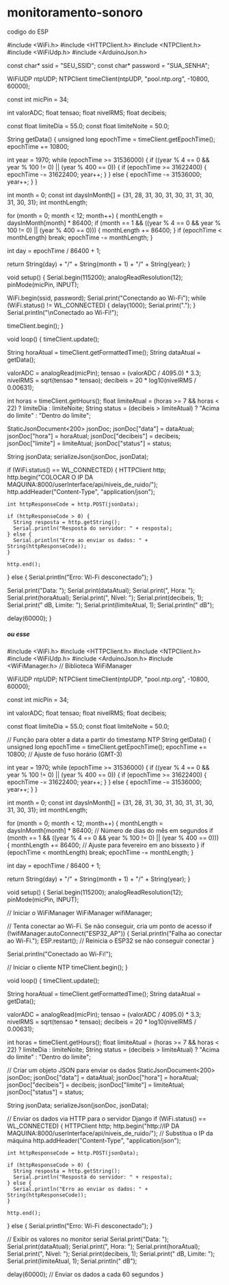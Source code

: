 # monitoramento-sonoro










codigo do ESP

#include <WiFi.h>
#include <HTTPClient.h>
#include <NTPClient.h>
#include <WiFiUdp.h>
#include <ArduinoJson.h>

const char* ssid = "SEU_SSID";
const char* password = "SUA_SENHA";

WiFiUDP ntpUDP;
NTPClient timeClient(ntpUDP, "pool.ntp.org", -10800, 60000);

const int micPin = 34;

int valorADC;
float tensao;
float nivelRMS;
float decibeis;

const float limiteDia = 55.0;
const float limiteNoite = 50.0;

String getData() {
  unsigned long epochTime = timeClient.getEpochTime();
  epochTime += 10800;

  int year = 1970;
  while (epochTime >= 31536000) {
    if ((year % 4 == 0 && year % 100 != 0) || (year % 400 == 0)) {
      if (epochTime >= 31622400) {
        epochTime -= 31622400;
        year++;
      }
    } else {
      epochTime -= 31536000;
      year++;
    }
  }

  int month = 0;
  const int daysInMonth[] = {31, 28, 31, 30, 31, 30, 31, 31, 30, 31, 30, 31};
  int monthLength;

  for (month = 0; month < 12; month++) {
    monthLength = daysInMonth[month] * 86400;
    if (month == 1 && ((year % 4 == 0 && year % 100 != 0) || (year % 400 == 0))) {
      monthLength += 86400;
    }
    if (epochTime < monthLength) break;
    epochTime -= monthLength;
  }

  int day = epochTime / 86400 + 1;

  return String(day) + "/" + String(month + 1) + "/" + String(year);
}

void setup() {
  Serial.begin(115200);
  analogReadResolution(12);
  pinMode(micPin, INPUT);

  WiFi.begin(ssid, password);
  Serial.print("Conectando ao Wi-Fi");
  while (WiFi.status() != WL_CONNECTED) {
    delay(1000);
    Serial.print(".");
  }
  Serial.println("\nConectado ao Wi-Fi!");

  timeClient.begin();
}

void loop() {
  timeClient.update();

  String horaAtual = timeClient.getFormattedTime();
  String dataAtual = getData();

  valorADC = analogRead(micPin);
  tensao = (valorADC / 4095.0) * 3.3;
  nivelRMS = sqrt(tensao * tensao);
  decibeis = 20 * log10(nivelRMS / 0.00631);

  int horas = timeClient.getHours();
  float limiteAtual = (horas >= 7 && horas < 22) ? limiteDia : limiteNoite;
  String status = (decibeis > limiteAtual) ? "Acima do limite" : "Dentro do limite";

  StaticJsonDocument<200> jsonDoc;
  jsonDoc["data"] = dataAtual;
  jsonDoc["hora"] = horaAtual;
  jsonDoc["decibeis"] = decibeis;
  jsonDoc["limite"] = limiteAtual;
  jsonDoc["status"] = status;

  String jsonData;
  serializeJson(jsonDoc, jsonData);

  if (WiFi.status() == WL_CONNECTED) {
    HTTPClient http;
    http.begin("COLOCAR O IP DA MAQUINA:8000/userInterface/api/niveis_de_ruido/");
    http.addHeader("Content-Type", "application/json");

    int httpResponseCode = http.POST(jsonData);

    if (httpResponseCode > 0) {
      String resposta = http.getString();
      Serial.println("Resposta do servidor: " + resposta);
    } else {
      Serial.println("Erro ao enviar os dados: " + String(httpResponseCode));
    }

    http.end();
  } else {
    Serial.println("Erro: Wi-Fi desconectado");
  }

  Serial.print("Data: ");
  Serial.print(dataAtual);
  Serial.print(", Hora: ");
  Serial.print(horaAtual);
  Serial.print(", Nível: ");
  Serial.print(decibeis, 1);
  Serial.print(" dB, Limite: ");
  Serial.print(limiteAtual, 1);
  Serial.println(" dB");

  delay(60000);
}




##### ou esse 



#include <WiFi.h>
#include <HTTPClient.h>
#include <NTPClient.h>
#include <WiFiUdp.h>
#include <ArduinoJson.h>
#include <WiFiManager.h>  // Biblioteca WiFiManager

WiFiUDP ntpUDP;
NTPClient timeClient(ntpUDP, "pool.ntp.org", -10800, 60000);

const int micPin = 34;

int valorADC;
float tensao;
float nivelRMS;
float decibeis;

const float limiteDia = 55.0;
const float limiteNoite = 50.0;

// Função para obter a data a partir do timestamp NTP
String getData() {
  unsigned long epochTime = timeClient.getEpochTime();
  epochTime += 10800;  // Ajuste de fuso horário (GMT-3)

  int year = 1970;
  while (epochTime >= 31536000) {
    if ((year % 4 == 0 && year % 100 != 0) || (year % 400 == 0)) {
      if (epochTime >= 31622400) {
        epochTime -= 31622400;
        year++;
      }
    } else {
      epochTime -= 31536000;
      year++;
    }
  }

  int month = 0;
  const int daysInMonth[] = {31, 28, 31, 30, 31, 30, 31, 31, 30, 31, 30, 31};
  int monthLength;

  for (month = 0; month < 12; month++) {
    monthLength = daysInMonth[month] * 86400;  // Número de dias do mês em segundos
    if (month == 1 && ((year % 4 == 0 && year % 100 != 0) || (year % 400 == 0))) {
      monthLength += 86400;  // Ajuste para fevereiro em ano bissexto
    }
    if (epochTime < monthLength) break;
    epochTime -= monthLength;
  }

  int day = epochTime / 86400 + 1;

  return String(day) + "/" + String(month + 1) + "/" + String(year);
}

void setup() {
  Serial.begin(115200);
  analogReadResolution(12);
  pinMode(micPin, INPUT);

  // Iniciar o WiFiManager
  WiFiManager wifiManager;

  // Tenta conectar ao Wi-Fi. Se não conseguir, cria um ponto de acesso
  if (!wifiManager.autoConnect("ESP32_AP")) {
    Serial.println("Falha ao conectar ao Wi-Fi.");
    ESP.restart();  // Reinicia o ESP32 se não conseguir conectar
  }

  Serial.println("Conectado ao Wi-Fi!");

  // Iniciar o cliente NTP
  timeClient.begin();
}

void loop() {
  timeClient.update();

  String horaAtual = timeClient.getFormattedTime();
  String dataAtual = getData();

  valorADC = analogRead(micPin);
  tensao = (valorADC / 4095.0) * 3.3;
  nivelRMS = sqrt(tensao * tensao);
  decibeis = 20 * log10(nivelRMS / 0.00631);

  int horas = timeClient.getHours();
  float limiteAtual = (horas >= 7 && horas < 22) ? limiteDia : limiteNoite;
  String status = (decibeis > limiteAtual) ? "Acima do limite" : "Dentro do limite";

  // Criar um objeto JSON para enviar os dados
  StaticJsonDocument<200> jsonDoc;
  jsonDoc["data"] = dataAtual;
  jsonDoc["hora"] = horaAtual;
  jsonDoc["decibeis"] = decibeis;
  jsonDoc["limite"] = limiteAtual;
  jsonDoc["status"] = status;

  String jsonData;
  serializeJson(jsonDoc, jsonData);

  // Enviar os dados via HTTP para o servidor Django
  if (WiFi.status() == WL_CONNECTED) {
    HTTPClient http;
    http.begin("http://IP DA MAQUINA:8000/userInterface/api/niveis_de_ruido/");  // Substitua o IP da máquina
    http.addHeader("Content-Type", "application/json");

    int httpResponseCode = http.POST(jsonData);

    if (httpResponseCode > 0) {
      String resposta = http.getString();
      Serial.println("Resposta do servidor: " + resposta);
    } else {
      Serial.println("Erro ao enviar os dados: " + String(httpResponseCode));
    }

    http.end();
  } else {
    Serial.println("Erro: Wi-Fi desconectado");
  }

  // Exibir os valores no monitor serial
  Serial.print("Data: ");
  Serial.print(dataAtual);
  Serial.print(", Hora: ");
  Serial.print(horaAtual);
  Serial.print(", Nível: ");
  Serial.print(decibeis, 1);
  Serial.print(" dB, Limite: ");
  Serial.print(limiteAtual, 1);
  Serial.println(" dB");

  delay(60000);  // Enviar os dados a cada 60 segundos
}
